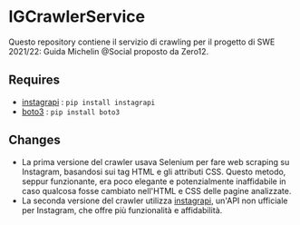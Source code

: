 # IGCrawlerService

Questo repository contiene il servizio di crawling per il progetto di SWE 2021/22: Guida Michelin @Social proposto da Zero12. 

## Requires

- [instagrapi](https://github.com/adw0rd/instagrapi) :  `pip install instagrapi`
- [boto3](https://github.com/boto/boto3) : `pip install boto3`

## Changes

- La prima versione del crawler usava Selenium per fare web scraping su Instagram, basandosi sui tag HTML e gli attributi CSS. Questo metodo, seppur funzionante, era poco elegante e 
  potenzialmente inaffidabile in caso qualcosa fosse cambiato nell'HTML e CSS delle pagine analizzate.
- La seconda versione del crawler utilizza [instagrapi](https://github.com/adw0rd/instagrapi), un'API non ufficiale per Instagram, che offre più funzionalità e affidabilità.



